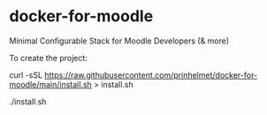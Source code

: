# docker-for-moodle
Mínimal Configurable Stack for Moodle Developers (&amp; more)

To create the project:

curl -sSL https://raw.githubusercontent.com/prinhelmet/docker-for-moodle/main/install.sh > install.sh


./install.sh

